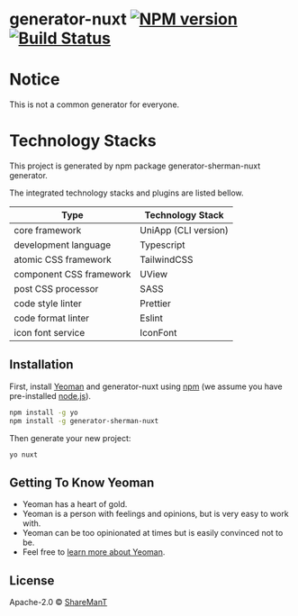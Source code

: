 # generator-nuxt [![NPM version][npm-image]][npm-url] [![Build Status][travis-image]][travis-url]

>

# Notice

This is not a common generator for everyone.

# Technology Stacks

This project is generated by npm package generator-sherman-nuxt generator.

The integrated technology stacks and plugins are listed bellow.

| Type                    | Technology Stack     |
|-------------------------|----------------------|
| core framework          | UniApp (CLI version) |
| development language    | Typescript           |
| atomic CSS framework    | TailwindCSS          |
| component CSS framework | UView                |
| post CSS processor      | SASS                 |
| code style linter       | Prettier             |
| code format linter      | Eslint               |
| icon font service       | IconFont             |

## Installation

First, install [Yeoman](http://yeoman.io) and generator-nuxt using [npm](https://www.npmjs.com/) (we assume you have
pre-installed [node.js](https://nodejs.org/)).

```bash
npm install -g yo
npm install -g generator-sherman-nuxt
```

Then generate your new project:

```bash
yo nuxt
```

## Getting To Know Yeoman

* Yeoman has a heart of gold.
* Yeoman is a person with feelings and opinions, but is very easy to work with.
* Yeoman can be too opinionated at times but is easily convinced not to be.
* Feel free to [learn more about Yeoman](http://yeoman.io/).

## License

Apache-2.0 © [ShareManT](https://share-man.com)


[npm-image]: https://badge.fury.io/js/generator-nuxt.svg

[npm-url]: https://npmjs.org/package/generator-nuxt

[travis-image]: https://travis-ci.com/ShermanTsang/generator-nuxt.svg?branch=master

[travis-url]: https://travis-ci.com/ShermanTsang/generator-nuxt

[daviddm-image]: https://david-dm.org/ShermanTsang/generator-nuxt.svg?theme=shields.io

[daviddm-url]: https://david-dm.org/ShermanTsang/generator-nuxt

[coveralls-image]: https://coveralls.io/repos/ShermanTsang/generator-nuxt/badge.svg

[coveralls-url]: https://coveralls.io/r/ShermanTsang/generator-nuxt
